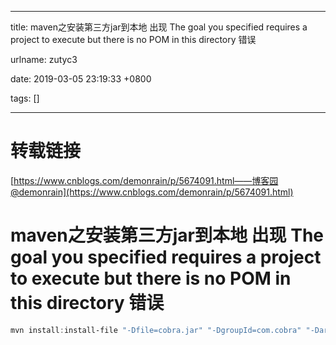 
---

title: maven之安装第三方jar到本地 出现 The goal you specified requires a project to execute but there is no POM in this directory 错误

urlname: zutyc3

date: 2019-03-05 23:19:33 +0800

tags: []

---
<a name="bd1bf7e7"></a>
# 转载链接

[https://www.cnblogs.com/demonrain/p/5674091.html——博客园@demonrain](https://www.cnblogs.com/demonrain/p/5674091.html)

<a name="a1db7c12"></a>
# maven之安装第三方jar到本地 出现 The goal you specified requires a project to execute but there is no POM in this directory 错误

```powershell
mvn install:install-file "-Dfile=cobra.jar" "-DgroupId=com.cobra" "-DartifactId=cobra" "-Dversion=0.98.4" "-Dpackaging=jar" "-DgeneratePom=true"
```


